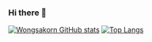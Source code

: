 ### Hi there 👋

[![Wongsakorn GitHub stats](https://github-readme-stats.vercel.app/api?username=preeyathorn-c&show_icons=true&theme=tokyonight)](https://github.com/preeyathorn-c)
[![Top Langs](https://github-readme-stats.vercel.app/api/top-langs/?username=preeyathorn-c&layout=compact)](https://github.com/preeyathorn-c)
<!--
**wongsakorn-s/wongsakorn-s** is a ✨ _special_ ✨ repository because its `README.md` (this file) appears on your GitHub profile.

Here are some ideas to get you started:

- 🔭 I’m currently working on ...
- 🌱 I’m currently learning ...
- 👯 I’m looking to collaborate on ...
- 🤔 I’m looking for help with ...
- 💬 Ask me about ...
- 📫 How to reach me: ...
- 😄 Pronouns: ...
- ⚡ Fun fact: ...
-->
